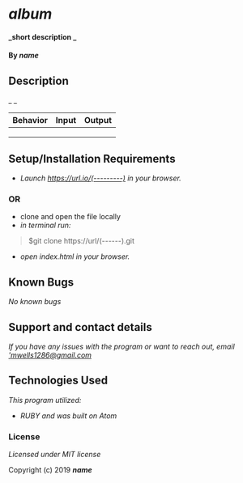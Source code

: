 
  # _album_

  #### _short description _

  #### By _**name**_

  ## Description

  _ _

  |Behavior|Input|Output|
  |---|---|---|
  |   |   |   |
  |   |   |   |
  |   |   |   |

  ## Setup/Installation Requirements

  * _Launch <https://url.io/(---------)> in your browser._
  ### OR ###
  * clone and open the file locally
  * _in terminal run:_
  >$git clone https://url/(------).git
  * _open index.html in your browser._



  ## Known Bugs

  _No known bugs_

  ## Support and contact details

  _If you have any issues with the program or want to reach out, email ['mwells1286@gmail.com](href='mailto:email@email.com')_

  ## Technologies Used

  _This program utilized:_
  * _RUBY_
  _and was built on Atom_
  ### License

  *Licensed under MIT license*

  Copyright (c) 2019 **_name_**
  